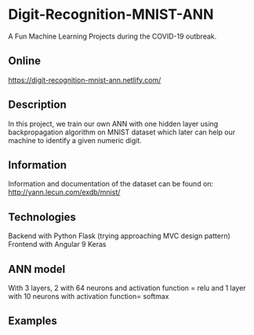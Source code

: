 # Digit-Recognition-MNIST-ANN
A Fun Machine Learning Projects during the COVID-19 outbreak.

## Online
https://digit-recognition-mnist-ann.netlify.com/

## Description
In this project, we train our own ANN with one hidden layer using backpropagation algorithm on MNIST dataset which later can help our machine to identify a given numeric digit.

## Information
Information and documentation of the dataset can be found on: http://yann.lecun.com/exdb/mnist/

## Technologies
Backend with Python Flask (trying approaching MVC design pattern)
Frontend with Angular 9
Keras

## ANN model
With 3 layers, 2 with 64 neurons and activation function = relu and  1 layer with 10 neurons with activation function= softmax

## Examples

